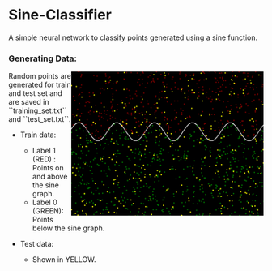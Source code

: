 # Sine-Classifier
A simple neural network to classify points generated using a sine function.

### Generating Data:
<img src="https://github.com/jatin-47/Sine-Classifier/blob/main/Images/Generated_points.png" align="right" style="display:inline;" width="380" >
Random points are generated for train and test set and are saved in ``training_set.txt`` and ``test_set.txt``. <br>

* Train data:
  - Label 1 (RED)  : Points on and above the sine graph.
  - Label 0 (GREEN): Points below the sine graph.

* Test data:
  - Shown in  YELLOW.
